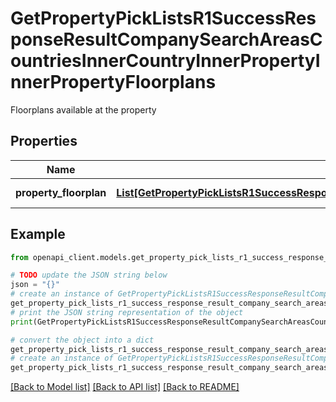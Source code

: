 # GetPropertyPickListsR1SuccessResponseResultCompanySearchAreasCountriesInnerCountryInnerPropertyInnerPropertyFloorplans

Floorplans available at the property

## Properties

Name | Type | Description | Notes
------------ | ------------- | ------------- | -------------
**property_floorplan** | [**List[GetPropertyPickListsR1SuccessResponseResultCompanySearchAreasCountriesInnerCountryInnerPropertyInnerPropertyFloorplansPropertyFloorplanInner]**](GetPropertyPickListsR1SuccessResponseResultCompanySearchAreasCountriesInnerCountryInnerPropertyInnerPropertyFloorplansPropertyFloorplanInner.md) | List of floorplans | 

## Example

```python
from openapi_client.models.get_property_pick_lists_r1_success_response_result_company_search_areas_countries_inner_country_inner_property_inner_property_floorplans import GetPropertyPickListsR1SuccessResponseResultCompanySearchAreasCountriesInnerCountryInnerPropertyInnerPropertyFloorplans

# TODO update the JSON string below
json = "{}"
# create an instance of GetPropertyPickListsR1SuccessResponseResultCompanySearchAreasCountriesInnerCountryInnerPropertyInnerPropertyFloorplans from a JSON string
get_property_pick_lists_r1_success_response_result_company_search_areas_countries_inner_country_inner_property_inner_property_floorplans_instance = GetPropertyPickListsR1SuccessResponseResultCompanySearchAreasCountriesInnerCountryInnerPropertyInnerPropertyFloorplans.from_json(json)
# print the JSON string representation of the object
print(GetPropertyPickListsR1SuccessResponseResultCompanySearchAreasCountriesInnerCountryInnerPropertyInnerPropertyFloorplans.to_json())

# convert the object into a dict
get_property_pick_lists_r1_success_response_result_company_search_areas_countries_inner_country_inner_property_inner_property_floorplans_dict = get_property_pick_lists_r1_success_response_result_company_search_areas_countries_inner_country_inner_property_inner_property_floorplans_instance.to_dict()
# create an instance of GetPropertyPickListsR1SuccessResponseResultCompanySearchAreasCountriesInnerCountryInnerPropertyInnerPropertyFloorplans from a dict
get_property_pick_lists_r1_success_response_result_company_search_areas_countries_inner_country_inner_property_inner_property_floorplans_from_dict = GetPropertyPickListsR1SuccessResponseResultCompanySearchAreasCountriesInnerCountryInnerPropertyInnerPropertyFloorplans.from_dict(get_property_pick_lists_r1_success_response_result_company_search_areas_countries_inner_country_inner_property_inner_property_floorplans_dict)
```
[[Back to Model list]](../README.md#documentation-for-models) [[Back to API list]](../README.md#documentation-for-api-endpoints) [[Back to README]](../README.md)


